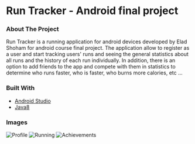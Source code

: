 # Run Tracker - Android final project

### About The Project

Run Tracker is a running application for android devices developed by Elad Shoham for android course final project.
The application allow to register as a user and start tracking users' runs and seeing the general statistics about all runs and the history of each run individually.
In addition, there is an option to add friends to the app and compete with them in statistics to determine who runs faster, who is faster, who burns more calories, etc ...


### Built With

* [Android Studio](https://developer.android.com/studio)
* [Java8](https://www.java.com/en/)

### Images

![Profile](https://ibb.co/0y8Zdfy)
![Running](https://ibb.co/VgqBq7L)
![Achievements](https://ibb.co/WftPbD2)
